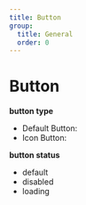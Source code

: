 ```yaml
---
title: Button
group:
  title: General
  order: 0
---
```


# Button

**button type**

- Default Button:
- Icon Button:

**button status**

- default
- disabled
- loading
